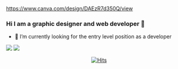 https://www.canva.com/design/DAEzR7d350Q/view

### Hi I am a graphic designer and web developer 👋

- 🔭 I’m currently looking for the entry level position as a developer


<!--
**juneyoungMiller/juneyoungMiller** is a ✨ _special_ ✨ repository because its `README.md` (this file) appears on your GitHub profile.

Here are some ideas to get you started:

- 🔭 I’m currently working on ...
- 🌱 I’m currently learning ...
- 👯 I’m looking to collaborate on ...
- 🤔 I’m looking for help with ...
- 💬 Ask me about ...
- 📫 How to reach me: ...
- 😄 Pronouns: ...
- ⚡ Fun fact: ...
-->

<img src="https://img.shields.io/badge/Java-3766AB?style=flat-square&logo=Java&logoColor=white"> 
<img src="https://img.shields.io/badge/Spring-green?style=flat-square&logo=Spring&logoColor=white"> 

 <div align=center>
	
  [![Hits](https://hits.seeyoufarm.com/api/count/incr/badge.svg?url=https%3A%2F%2Fgithub.com%2Fzzsza)](https://hits.seeyoufarm.com) 
	
  </div>
  

